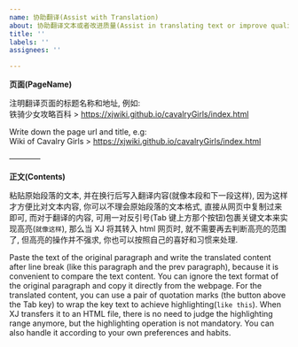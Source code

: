 ```yaml
---
name: 协助翻译(Assist with Translation)
about: 协助翻译文本或者改进质量(Assist in translating text or improve quality)
title: ''
labels: ''
assignees: ''

---
```


**页面(PageName)**  

注明翻译页面的标题名称和地址, 例如:  
铁骑少女攻略百科 > <https://xjwiki.github.io/cavalryGirls/index.html>  

Write down the page url and title, e.g:  
Wiki of Cavalry Girls > <https://xjwiki.github.io/cavalryGirls/index.html>  

————

**正文(Contents)**  

粘贴原始段落的文本, 并在换行后写入翻译内容(就像本段和下一段这样), 因为这样才方便比对文本内容, 你可以不理会原始段落的文本格式, 直接从网页中复制过来即可, 而对于翻译的内容, 可用一对反引号(Tab 键上方那个按钮)包裹关键文本来实现高亮(`就像这样`), 那么当 XJ 将其转入 html 网页时, 就不需要再去判断高亮的范围了, 但高亮的操作并不强求, 你也可以按照自己的喜好和习惯来处理.  

Paste the text of the original paragraph and write the translated content after line break (like this paragraph and the prev paragraph), because it is convenient to compare the text content. You can ignore the text format of the original paragraph and copy it directly from the webpage. For the translated content, you can use a pair of quotation marks (the button above the Tab key) to wrap the key text to achieve highlighting(`like this`). When XJ transfers it to an HTML file, there is no need to judge the highlighting range anymore, but the highlighting operation is not mandatory. You can also handle it according to your own preferences and habits.  


